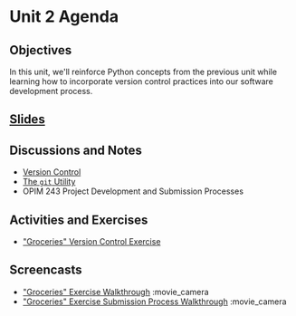 # Unit 2 Agenda

## Objectives

In this unit, we'll reinforce Python concepts from the previous unit while learning how to incorporate version control practices into our software development process.

## [Slides](https://docs.google.com/presentation/d/1ZAOXpio3o15pvaeXNOTvTpMY7Km9lWpb4CYesjyR7PU/edit?usp=sharing)

## Discussions and Notes

  + [Version Control](/notes/version-control.md)
  + [The `git` Utility](/notes/git.md)
  + OPIM 243 Project Development and Submission Processes

## Activities and Exercises

  + ["Groceries" Version Control Exercise](/exercises/groceries/version-control.md)

## Screencasts

  + ["Groceries" Exercise Walkthrough](https://www.youtube.com/watch?v=Noy20XaMqho&feature=youtu.be) :movie_camera
  + ["Groceries" Exercise Submission Process Walkthrough](https://youtu.be/aHYcxb2mDlY) :movie_camera
